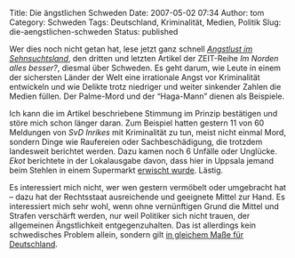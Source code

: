 Title: Die ängstlichen Schweden
Date: 2007-05-02 07:34
Author: tom
Category: Schweden
Tags: Deutschland, Kriminalität, Medien, Politik
Slug: die-aengstlichen-schweden
Status: published

Wer dies noch nicht getan hat, lese jetzt ganz schnell [*Angstlust im
Sehnsuchtsland*](http://www.zeit.de/2007/18/Schweden?page=all), den
dritten und letzten Artikel der ZEIT-Reihe *Im Norden alles besser?*,
diesmal über Schweden. Es geht darum, wie Leute in einem der sichersten
Länder der Welt eine irrationale Angst vor Kriminalität entwickeln und
wie Delikte trotz niedriger und weiter sinkender Zahlen die Medien
füllen. Der Palme-Mord und der “Haga-Mann” dienen als Beispiele.

Ich kann die im Artikel beschriebene Stimmung im Prinzip bestätigen und
störe mich schon länger daran. Zum Beispiel hatten gestern 11 von 60
Meldungen von *SvD Inrikes* mit Kriminalität zu tun, meist nicht einmal
Mord, sondern Dinge wie Raufereien oder Sachbeschädigung, die trotzdem
landesweit berichtet werden. Dazu kamen noch 6 Unfälle oder Unglücke.
*Ekot* berichtete in der Lokalausgabe davon, dass hier in Uppsala jemand
beim Stehlen in einem Supermarkt [erwischt
wurde](http://www.sr.se/cgi-bin/uppland/nyheter/artikel.asp?artikel=1341638).
Lästig.

Es interessiert mich nicht, wer wen gestern vermöbelt oder umgebracht
hat – dazu hat der Rechtsstaat ausreichende und geeignete Mittel zur
Hand. Es interessiert mich sehr wohl, wenn ohne vernünftigen Grund die
Mittel und Strafen verschärft werden, nur weil Politiker sich nicht
trauen, der allgemeinen Ängstlichkeit entgegenzuhalten. Das ist
allerdings kein schwedisches Problem allein, sondern gilt [in gleichem
Maße für
Deutschland](http://www.blogressiv.de/2006/05/15/kriminalstatistik-und-populismus/).

